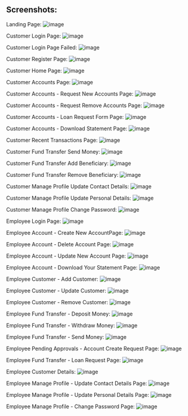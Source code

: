 ## Screenshots:

Landing Page:
![image](https://github.com/user-attachments/assets/9f8bb85e-e33d-4da6-9247-41983c05db62)

Customer Login Page:
![image](https://github.com/user-attachments/assets/4042dfc1-3ed4-4693-a6f5-bd580e8744f7)

Customer Login Page Failed:
![image](https://github.com/user-attachments/assets/10318bd7-0335-4094-b1e6-cdce3fc42171)

Customer Register Page:
![image](https://github.com/user-attachments/assets/c786ac48-3b37-4861-9f89-9c3edef5a2d1)

Customer Home Page:
![image](https://github.com/user-attachments/assets/471df095-2a37-4ec5-b8cb-03586af616e7)

Customer Accounts Page:
![image](https://github.com/user-attachments/assets/d34f61b9-6da8-4370-9190-4ffd3544a28b)

Customer Accounts - Request New Accounts Page:
![image](https://github.com/user-attachments/assets/4e03ca01-05d5-4fc1-8d0f-f61faad0c485)

Customer Accounts - Request Remove Accounts Page:
![image](https://github.com/user-attachments/assets/2d1812b2-7131-43e1-b7a5-a86a976a2039)

Customer Accounts - Loan Request Form Page:
![image](https://github.com/user-attachments/assets/173b0636-3710-4416-b5f4-96073d125f03)

Customer Accounts - Download Statement Page:
![image](https://github.com/user-attachments/assets/22611973-dc8e-42dd-befc-62f7f2b5f953)


Customer Recent Transactions Page:
![image](https://github.com/user-attachments/assets/9209466c-186a-4890-8116-3c98d00ba653)

Customer Fund Transfer Send Money:
![image](https://github.com/user-attachments/assets/bd553ab4-2b63-43a4-afbe-80418a6e5630)

Customer Fund Transfer Add Beneficiary:
![image](https://github.com/user-attachments/assets/ac835b37-a101-4565-aa34-8d50600608bc)

Customer Fund Transfer Remove Beneficiary:
![image](https://github.com/user-attachments/assets/46a434d0-f8b0-4c8a-b08f-39ef5c84c112)

Customer Manage Profile Update Contact Details:
![image](https://github.com/user-attachments/assets/7b8d7753-3212-47fc-b02b-6c6c58c143cd)

Customer Manage Profile Update Personal Details:
![image](https://github.com/user-attachments/assets/0284b910-8d5e-4244-905b-c48e1b44ea6f)

Customer Manage Profile Change Password:
![image](https://github.com/user-attachments/assets/8fb8d8ef-76cd-40a3-a139-74977ea82c5a)


Employee Login Page:
![image](https://github.com/user-attachments/assets/ec77a30a-fcb5-417b-8734-e4683b5d1475)

Employee Account - Create New AccountPage:
![image](https://github.com/user-attachments/assets/e67f600e-df9d-494b-a12f-5de11493e8e4)

Employee Account - Delete Account Page:
![image](https://github.com/user-attachments/assets/66010eae-95fd-432c-abd0-c3e9b1704d4f)

Employee Account - Update New Account Page:
![image](https://github.com/user-attachments/assets/dc22e0cb-c8c2-48a1-a8a1-548309073a9d)

Employee Account - Download Your Statement Page:
![image](https://github.com/user-attachments/assets/7fc97f1a-2613-46fc-8900-3933f592cfe8)

Employee Customer - Add Customer:
![image](https://github.com/user-attachments/assets/60284760-7710-4863-9142-3eb0b185fede)

Employee Customer - Update Customer:
![image](https://github.com/user-attachments/assets/883029d7-2210-4ceb-89c9-bfce301fe28d)

Employee Customer - Remove Customer:
![image](https://github.com/user-attachments/assets/3ac489c4-80a1-4512-8ab4-bc5bf3cf64eb)

Employee Fund Transfer - Deposit Money:
![image](https://github.com/user-attachments/assets/607988a9-8ac1-4217-a1b0-f8f6dabc1142)

Employee Fund Transfer - Withdraw Money:
![image](https://github.com/user-attachments/assets/df3cce04-6a05-4ee0-94f1-50101def3c84)

Employee Fund Transfer - Send Money:
![image](https://github.com/user-attachments/assets/291c8f8d-232f-4851-a085-165b28cb4771)

Employee Pending Approvals - Account Create Request Page:
![image](https://github.com/user-attachments/assets/54c650a4-396a-45db-a16c-18072e4a7ac5)

Employee Fund Transfer - Loan Request Page:
![image](https://github.com/user-attachments/assets/65423049-282d-45f7-8cae-27df11114286)

Employee Customer Details:
![image](https://github.com/user-attachments/assets/1f031bc8-ed7f-49d9-b54a-ade140cce40d)

Employee Manage Profile - Update Contact Details Page:
![image](https://github.com/user-attachments/assets/ac377201-2c55-488d-9339-1efddada7ec8)

Employee Manage Profile - Update Personal Details Page:
![image](https://github.com/user-attachments/assets/5d4a29fa-a4b4-478d-9578-dc93ae1144a2)

Employee Manage Profile - Change Password Page:
![image](https://github.com/user-attachments/assets/a5c5ed57-a9ef-4c87-8e36-f4d44b4518e1)

